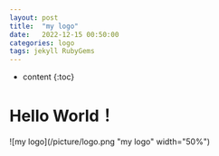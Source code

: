 ```yaml
---
layout: post
title:  "my logo"
date:   2022-12-15 00:50:00
categories: logo
tags: jekyll RubyGems
---
```


* content
{:toc}

# Hello World！
![my logo](/picture/logo.png "my logo" width="50%")
